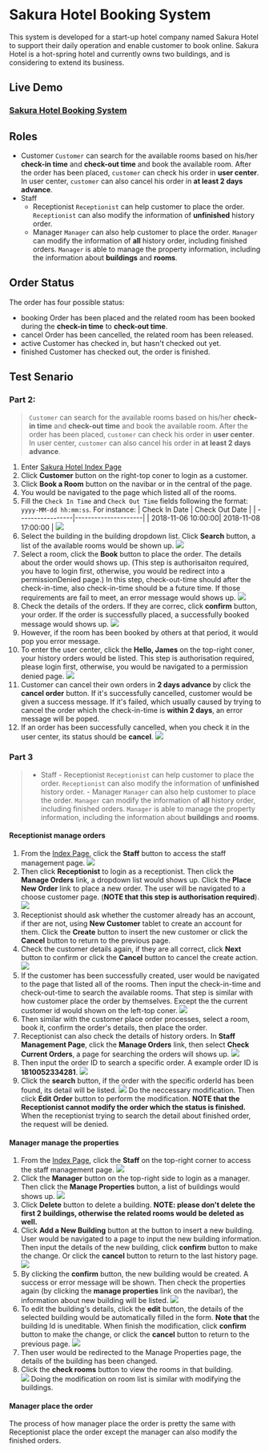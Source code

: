 # Sakura Hotel Booking System 
This system is developed for a start-up hotel company named Sakura Hotel to support their daily operation and enable customer to book online. Sakura Hotel is a hot-spring hotel and currently owns two buildings, and is considering to extend its business. 

## Live Demo
### [Sakura Hotel Booking System](https://www.yaleyoo.com/Sakura/)

## Roles
- Customer
	`Customer` can search for the available rooms based on his/her **check-in time** and **check-out time** and book the available room. After the order has been placed, `customer` can check his order in **user center**. In user center, `customer` can also cancel his order in **at least 2 days advance**.
- Staff
	- Receptionist
		`Receptionist` can help customer to place the order. `Receptionist` can also modify the information of **unfinished** history order.
	- Manager
		`Manager` can also help customer to place the order. `Manager` can modify the information of **all** history order, including finished orders. `Manager` is able to manage the property information, including the information about **buildings** and **rooms**.

## Order Status
The order has four possible status:
- booking 
Order has been placed and the related room has been booked during the **check-in time** to **check-out time**.
- cancel
Order has been cancelled, the related room has been released.
- active
Customer has checked in, but hasn't checked out yet.
- finished
Customer has checked out, the order is finished.

## Test Senario
### Part 2:
> `Customer` can search for the available rooms based on his/her **check-in time** and **check-out time** and book the available room. After the order has been placed, `customer` can check his order in **user center**. In user center, `customer` can also cancel his order in **at least 2 days advance**.

1. Enter [Sakura Hotel Index Page](https://www.yaleyoo.com/Sakura)
2. Click **Customer** button on the right-top coner to login as a customer.
3. Click **Book a Room** button on the navibar or in the central of the page.
4. You would be navigated to the page which listed all of the rooms.
5. Fill the `Check In Time` and `Check Out Time` fields following the format:
	`yyyy-MM-dd hh:mm:ss`. For instance:
	| Check In Date | Check Out Date | 
	| -----------------|---------------------| 
	| 2018-11-06 10:00:00| 2018-11-08 17:00:00 |
![](https://s1.ax1x.com/2018/10/06/i8IRPA.png)
6. Select the building in the building dropdown list. Click **Search** button, a list of the available rooms would be shown up.
![](https://s1.ax1x.com/2018/10/06/i8IW8I.png)
7. Select a room, click the **Book** button to place the order. The details about the order would shows up. (This step is authorisaiton required, you have to login first, otherwise, you would be redirect into a permissionDenied page.)
In this step, check-out-time should after the check-in-time, also check-in-time should be a future time. If those requirements are fail to meet, an error message would shows up.
![](https://s1.ax1x.com/2018/10/06/i8I5Kf.png)
8. Check the details of the orders. If they are correc, click **confirm** button, your order. If the order is successfully placed, a successfully booked message would shows up.
![](https://s1.ax1x.com/2018/10/06/i8IIr8.png)
9. However, if the room has been booked by others at that period, it would pop you error message.
10. To enter the user center, click the **Hello, James** on the top-right coner, your history orders would be listed. This step is authorisation required, please login first, otherwise, you would be navigated to a permission denied page.
![](https://s1.ax1x.com/2018/10/06/i8IOGn.png)
 11. Customer can cancel their own orders in **2 days advance** by click the **cancel order** button. If it's successfully cancelled, customer would be given a success message. If it's failed, which usually caused by trying to cancel the order which the check-in-time is **within 2 days**, an error message will be poped.
11. If an order has been successfully cancelled, when you check it in the user center, its status should be **cancel**.
![](https://s1.ax1x.com/2018/10/06/i8oAR1.png)

### Part 3
> - Staff
	- Receptionist
		`Receptionist` can help customer to place the order. `Receptionist` can also modify the information of **unfinished** history order.
	- Manager
		`Manager` can also help customer to place the order. `Manager` can modify the information of **all** history order, including finished orders. `Manager` is able to manage the property information, including the information about **buildings** and **rooms**.
#### Receptionist manage orders
1. From the [Index Page](https://www.yaleyoo.com/Sakura/), click the **Staff** button to access the staff management page.
![](https://s1.ax1x.com/2018/10/06/i8ohFJ.png)
2. Then click **Receptionist** to login as a receptionist. Then click the **Manage Orders** link, a dropdown list would shows up. Click the **Place New Order** link to place a new order. The user will be navigated to a choose customer page. (**NOTE that this step is authorisation required**).
![](https://s1.ax1x.com/2018/10/06/i8Tyhd.png)
3. Receptionist should ask whether the customer already has an account, if ther are not, using **New Customer** tablet to create an account for them. Click the **Create** button to insert the new customer or click the **Cancel** button to return to the previous page.
4. Check the customer details again, if they are all correct, click **Next** button to confirm or click the **Cancel** button to cancel the create action.
![](https://s1.ax1x.com/2018/10/06/i8T2ct.png)
5. If the customer has been successfully created, user would be navigated to the page that listed all of the rooms. Then input the check-in-time and check-out-time to search the available rooms. That step is similar with how customer place the order by themselves. Except the the current customer id would shown on the left-top coner.
![](https://s1.ax1x.com/2018/10/06/i8TRjP.png)
6. Then similar with the customer place order processes, select a room, book it, confirm the order's details, then place the order.
7. Receptionist can also check the details of history orders. In **Staff Management Page**, click the **Manage Orders** link, then select **Check Current Orders**, a page for searching the orders will shows up.
![](https://s1.ax1x.com/2018/10/06/i8ohFJ.png)
8.  Then input the order ID to search a specific order. A example order ID is **1810052334281**.
![](https://s1.ax1x.com/2018/10/06/i87ig1.png)
9. Click the **search** button, if the order with the specific orderId has been found, its detail will be listed.
![](https://s1.ax1x.com/2018/10/06/i87d8s.png)
Do the neccessary modification. Then click **Edit Order** button to perform the modification. **NOTE that the Receptionist cannot modify the order which the status is finished.** When the receptionist trying to search the detail about finished order, the request will be denied.

#### Manager manage the properties
1. From the [Index Page](https://www.yaleyoo.com/Sakura/), click the **Staff** on the top-right corner to access the staff management page.
![](https://s1.ax1x.com/2018/10/06/i8ohFJ.png)
2. Click the **Manager** button on the top-right side to login as a manager. Then click the **Manage Properties** button, a list of buildings would shows up.
![](https://s1.ax1x.com/2018/10/06/i8o4Y9.png)
3. Click **Delete** button to delete a building. **NOTE: please don't delete the first 2 buildings, otherwise the related rooms would be deleted as well.**
4. Click **Add a New Building** button at the button to insert a new building. User would be navigated to a page to input the new building information. Then input the details of the new building, click **confirm** button to make the change. Or click the **cancel** button to return to the last history page.
![](https://s1.ax1x.com/2018/10/06/i8o5WR.png)
5. By clicking the **confirm** button, the new building would be created. A success or error message will be shown. Then check the properties again (by clicking the **manage properties** link on the navibar), the information about new building will be listed.
![](https://s1.ax1x.com/2018/10/06/i8oHOK.png)
6. To edit the building's details, click the **edit** button, the details of the selected building would be automatically filled in the form. **Note that** the building Id is uneditable. When finish the modification, click **confirm** button to make the change, or click the **cancel** button to return to the previous page.
![](https://s1.ax1x.com/2018/10/06/i8T96P.png)
7. Then user would be redirected to the Manage Properties page, the details of the building has been changed.
8. Click the **check rooms** button to view the rooms in that building.  
![](https://s1.ax1x.com/2018/10/06/i8TtpR.png)
Doing the modification on room list is similar with modifying the buildings.

#### Manager place the order
The process of how manager place the order is pretty the same with Receptionist place the order except the manager can also modify the finished orders.

